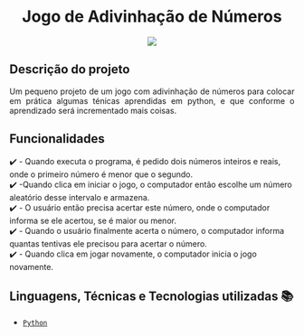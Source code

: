 <h1 align="center"> Jogo de Adivinhação de Números </h1>
<p align="center"><img src="http://img.shields.io/static/v1?label=STATUS&message=EM%20DESENVOLVIMENTO&color=RED&style=for-the-badge"/></p>


## Descrição do projeto 
<p align="justify">
  Um pequeno projeto de um jogo com adivinhação de números para colocar em prática algumas ténicas aprendidas em python, e que conforme o aprendizado será incrementado mais coisas. 
</p>

## Funcionalidades

:heavy_check_mark: - Quando executa o programa, é pedido dois números inteiros e reais, onde o primeiro número é menor que o segundo.<br>
:heavy_check_mark: -Quando clica em iniciar o jogo, o computador então escolhe um número aleatório desse intervalo e armazena.<br>
:heavy_check_mark: - O usuário então precisa acertar este número, onde o computador informa se ele acertou, se é maior ou menor.<br>
:heavy_check_mark: - Quando o usuário finalmente acerta o número, o computador informa quantas tentivas ele precisou para acertar o número.<br>
:heavy_check_mark: - Quando clica em jogar novamente, o computador inicia o jogo novamente.

## Linguagens, Técnicas e Tecnologias utilizadas :books:
- [``Python``](https://www.python.org)
